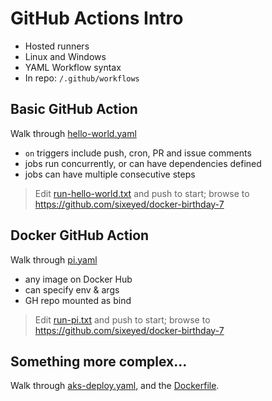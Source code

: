 # GitHub Actions Intro

- Hosted runners
- Linux and Windows
- YAML Workflow syntax
- In repo: `/.github/workflows`

## Basic GitHub Action

Walk through [hello-world.yaml](../../.github/workflows/hello-world.yaml)

- `on` triggers include push, cron, PR and issue comments
- jobs run concurrently, or can have dependencies defined
- jobs can have multiple consecutive steps

> Edit [run-hello-world.txt](run-hello-world.txt) and push to start; browse to https://github.com/sixeyed/docker-birthday-7

## Docker GitHub Action

Walk through [pi.yaml](../../.github/workflows/pi.yaml)

- any image on Docker Hub
- can specify env & args
- GH repo mounted as bind

> Edit [run-pi.txt](run-pi.txt) and push to start; browse to https://github.com/sixeyed/docker-birthday-7

## Something more complex...

Walk through [aks-deploy.yaml](./samples/aks-deploy.yaml), and the [Dockerfile](./samples/aks-create-cluster/Dockerfile).

